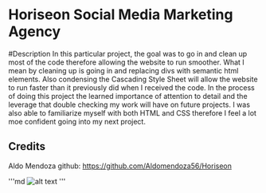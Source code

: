 # Horiseon Social Media Marketing Agency

#Description 
In this particular project, the goal was to go in and clean up most of the code therefore allowing the website to run smoother. What I mean by cleaning up is going in and replacing divs with semantic html elements. Also condensing the Cascading Style Sheet will allow the website to run faster than it previously did when I received the code. In the process of doing this project the learned importance of attention to detail and the leverage that double checking my work will have on future projects. I was also able to familiarize myself with both HTML and CSS therefore I feel a lot moe confident going into my next project. 

## Credits
Aldo Mendoza github: https://github.com/Aldomendoza56/Horiseon

'''md
![alt text](assets/images/screenshots.png)
'''
